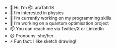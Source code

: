 - 👋 Hi, I’m @LaraTatli18
- 👀 I’m interested in physics
- 🌱 I’m currently working on my programming skills
- 💞️ I’m working on a quantum optimisation project
- 📫 You can reach me via Twitter/X or LinkedIn
- 😄 Pronouns: she/her
- ⚡ Fun fact: I like sketch drawing!

<!---
LaraTatli18/LaraTatli18 is a ✨ special ✨ repository because its `README.md` (this file) appears on your GitHub profile.
You can click the Preview link to take a look at your changes.
--->
